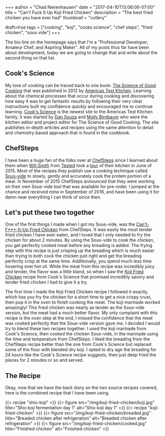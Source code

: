 +++
author = "Chad Nierenhausen"
date = "2017-04-10T13:06:06-07:00"
title = "Can't Fuck It Up Koji Fried Chicken"
description = "The best fried chicken you have ever had"
thumbnail = "cutlery"

draft=true
tags = ["cooking", "koji", "cooks science", "chef steps", "fried chicken", "sous vide"]
+++

[ChefSteps]: https://www.chefsteps.com/activities/can-t-f-it-up-fried-chicken
[Will Smith]: http://www.twitter.com/willsmith
[Tested]: http://www.tested.com/
[tour]: https://www.youtube.com/watch?v=hc_SFK1eZh0
[Sous-vide]: https://en.wikipedia.org/wiki/Sous-vide

[Americas Test Kitchen]: https://www.americastestkitchen.com/
[Cook's Science]: http://www.cooksscience.com/recipes/9203-koji-fried-chicken
[The Science of Good Cooking]: https://americastestkitchen.buysub.com/best-sellers/science-of-good-cooking-bks.html
[Dan Souza]: https://twitter.com/testcook
[Molly Birnbaum]: https://twitter.com/mollybirnbaum

[CS Fried Chicken]: https://www.chefsteps.com/activities/can-t-f-it-up-fried-chicken
[Koji Fried Chicken]: http://www.cooksscience.com/recipes/9203-koji-fried-chicken/
[Shio Koji]: http://www.cooksscience.com/recipes/9200-shio-koji/
[Cold Mountain]: http://www.pacificeastwest.com/072546382100.html
[Oil Cleaning]: http://www.seriouseats.com/2016/06/clean-cooking-oil-with-gelatin-technique.html

The bio line on the homepage says that I'm a "Professional Developer, Amateur Chef, and Aspiring Maker". All of my posts thus far have been about development, today we are going to change that and write about the second thing on that list.

## Cook's Science
My love of cooking can be traced back to one book: [The Science of Good Cooking] that was published in 2012 by [Americas Test Kitchen]. Learning about the chemical processes that occur during cooking and discovering how easy it was to get fantastic results by following their very clear instructions built my confidence quickly and encouraged me to continue learning. [Cook's Science] is the newest site to the Americas Test Kitchen family, it was started by [Dan Souza] and [Molly Birnbaum] who were the kitchen editor and project editor for The Science of Good Cooking. The site publishes in-depth articles and recipes using the same attention to detail and chemistry based approach that is found in the cookbook.

## ChefSteps
I have been a huge fan of the folks over at [ChefSteps] since I learned about them when [Will Smith] from [Tested] took a [tour] of their kitchen in June of 2015. Most of the recipes they publish use a cooking technique called [Sous-vide] to slowly, gently and accurately cook the protein portion of a meal. In November of 2015 ChefSteps announced that they were working on their own Sous-vide tool that was available for pre-order. I jumped at the chance and received mine in September of 2016, and have been using it for damn near everything I can think of since then. 

## Let's put these two together
One of the first things I made when I got my Sous-vide, was the [Can't-F***-It-Up Fried Chicken][CS Fried Chicken] from ChefSteps. It was easily the most tender fried chicken I have ever eaten, and I loved that I only needed to fry the chicken for about 2 minutes. By using the Sous-vide to cook the chicken, you get perfectly cooked meat before any breading is added. The frying step with this recipe is just crisping up the breading which is much easier than trying to both cook the chicken just right and get the breading perfectly crisp at the same time. Additionally, you spend much less time hovering over hot oil. While the meat from this recipe was incredibly juicy and tender, the flavor was a little bland, so when I saw the [Koji Fried Chicken] recipe from Cook's Science that promised incredibly savory and tender fried chicken I had to give it a try. 

The first time I made the Koji Fried Chicken recipe I followed it exactly, which has you fry the chicken for a short time to get a nice crispy crust, then pop it in the oven to finish cooking the meat. The koji marinade worked amazingly! This fried chicken was nearly as tender as the Sous-vide version, but the meat had a much better flavor. My only complaint with this recipe is the oven step at the end, I missed the confidence that the meat was cooked perfectly that the Sous-vide version gave me. I decided I would try to blend these two recipes together: I used the koji marinade from Cook's Science, then cooked the chicken Sous-vide, in the marinade using the time and temperature from ChefSteps. I liked the breading from the ChefSteps recipe better than the one from Cook's Science but replaced some of the flour with blended dry koji. I opted to dry age the breading for 24 hours like the Cook's Science recipe suggests, then just deep fried the pieces for 2 minutes or so and served.

## The Recipe
Okay, now that we have the back story on the two source recipes covered, here is the combined recipe that I have been using.

{{< recipe  "shio-koji" >}}
{{< figure src="/img/koji-fried-chicken/koji.jpg" title="Shio koji fermentation day 1" alt="Shio koji day 1" >}}
{{< recipe  "koji-fried-chicken" >}}
{{< figure src="/img/koji-fried-chicken/breaded.jpg" title="Breaded chicken after refrigeration" alt="Breaded chicken after refrigeration" >}}
{{< figure src="/img/koji-fried-chicken/cooked.jpg" title="Finished chicken" alt="Finished chicken" >}}